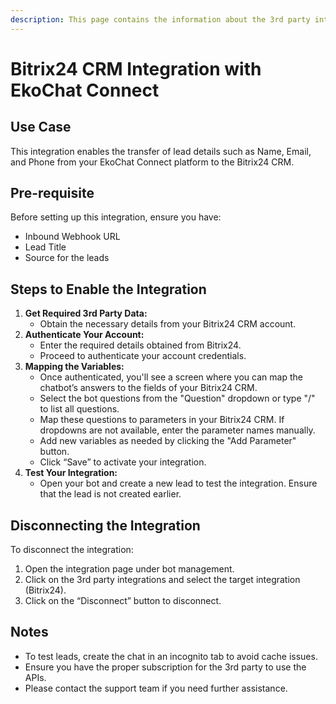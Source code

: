 ```yaml
---
description: This page contains the information about the 3rd party integrations.
---
```


# Bitrix24 CRM Integration with EkoChat Connect

## Use Case

This integration enables the transfer of lead details such as Name, Email, and Phone from your EkoChat Connect platform to the Bitrix24 CRM.

## Pre-requisite

Before setting up this integration, ensure you have:

* Inbound Webhook URL
* Lead Title
* Source for the leads

## Steps to Enable the Integration

1. **Get Required 3rd Party Data:**
   * Obtain the necessary details from your Bitrix24 CRM account.
2. **Authenticate Your Account:**
   * Enter the required details obtained from Bitrix24.
   * Proceed to authenticate your account credentials.
3. **Mapping the Variables:**
   * Once authenticated, you'll see a screen where you can map the chatbot’s answers to the fields of your Bitrix24 CRM.
   * Select the bot questions from the "Question" dropdown or type "/" to list all questions.
   * Map these questions to parameters in your Bitrix24 CRM. If dropdowns are not available, enter the parameter names manually.
   * Add new variables as needed by clicking the "Add Parameter" button.
   * Click “Save” to activate your integration.
4. **Test Your Integration:**
   * Open your bot and create a new lead to test the integration. Ensure that the lead is not created earlier.

## Disconnecting the Integration

To disconnect the integration:

1. Open the integration page under bot management.
2. Click on the 3rd party integrations and select the target integration (Bitrix24).
3. Click on the “Disconnect” button to disconnect.

## Notes

* To test leads, create the chat in an incognito tab to avoid cache issues.
* Ensure you have the proper subscription for the 3rd party to use the APIs.
* Please contact the support team if you need further assistance.
